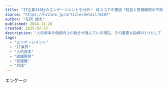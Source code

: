 ```yaml
---
title: "IT企業339社のエンゲージメントを分析！ 低スコアの要因「経営と管理職間の不和」は対話で解消しよう"
source: "https://hrzine.jp/article/detail/6207"
author: "花岡 健太"
published: 2024-11-28
created: 2025-07-23
description: "人的資本の価値向上の動きが進んでいる現在、その重要な指標の1つとして「エンゲージメント」に注目が集まっています。リンクコーポレイトコミュニケーションズの調査によると、2024年に発行された有価証券報告書において、エンゲージメントに関する定性情報、あるいは定量情報を開示している企業は1000社を超えていました。人的資本を強化していくためには、エンゲージメント向上の取り組みが不可欠です。そこで、本連載では、4つの業界（IT業界、小売業界、製造業界、金融業界）を取り上げ、各業界のエンゲージメント傾向をデータから分析するとともに、エンゲージメント向上の具体策を解説します。第1回は、IT業界です。"
tags:
  - "エンゲージメント"
  - "IT業界"
  - "人的資本"
  - "組織開発"
  - "管理職"
  - "対話"
---
```

エンゲージ